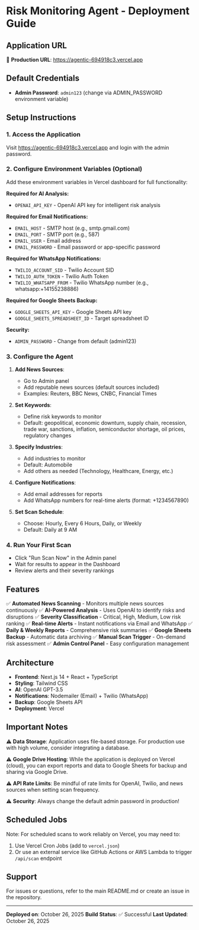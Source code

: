# Risk Monitoring Agent - Deployment Guide

## Application URL
🚀 **Production URL**: https://agentic-694918c3.vercel.app

## Default Credentials
- **Admin Password**: `admin123` (change via ADMIN_PASSWORD environment variable)

## Setup Instructions

### 1. Access the Application
Visit https://agentic-694918c3.vercel.app and login with the admin password.

### 2. Configure Environment Variables (Optional)
Add these environment variables in Vercel dashboard for full functionality:

**Required for AI Analysis:**
- `OPENAI_API_KEY` - OpenAI API key for intelligent risk analysis

**Required for Email Notifications:**
- `EMAIL_HOST` - SMTP host (e.g., smtp.gmail.com)
- `EMAIL_PORT` - SMTP port (e.g., 587)
- `EMAIL_USER` - Email address
- `EMAIL_PASSWORD` - Email password or app-specific password

**Required for WhatsApp Notifications:**
- `TWILIO_ACCOUNT_SID` - Twilio Account SID
- `TWILIO_AUTH_TOKEN` - Twilio Auth Token
- `TWILIO_WHATSAPP_FROM` - Twilio WhatsApp number (e.g., whatsapp:+14155238886)

**Required for Google Sheets Backup:**
- `GOOGLE_SHEETS_API_KEY` - Google Sheets API key
- `GOOGLE_SHEETS_SPREADSHEET_ID` - Target spreadsheet ID

**Security:**
- `ADMIN_PASSWORD` - Change from default (admin123)

### 3. Configure the Agent

1. **Add News Sources**: 
   - Go to Admin panel
   - Add reputable news sources (default sources included)
   - Examples: Reuters, BBC News, CNBC, Financial Times

2. **Set Keywords**:
   - Define risk keywords to monitor
   - Default: geopolitical, economic downturn, supply chain, recession, trade war, sanctions, inflation, semiconductor shortage, oil prices, regulatory changes

3. **Specify Industries**:
   - Add industries to monitor
   - Default: Automobile
   - Add others as needed (Technology, Healthcare, Energy, etc.)

4. **Configure Notifications**:
   - Add email addresses for reports
   - Add WhatsApp numbers for real-time alerts (format: +1234567890)

5. **Set Scan Schedule**:
   - Choose: Hourly, Every 6 Hours, Daily, or Weekly
   - Default: Daily at 9 AM

### 4. Run Your First Scan
- Click "Run Scan Now" in the Admin panel
- Wait for results to appear in the Dashboard
- Review alerts and their severity rankings

## Features

✅ **Automated News Scanning** - Monitors multiple news sources continuously
✅ **AI-Powered Analysis** - Uses OpenAI to identify risks and disruptions
✅ **Severity Classification** - Critical, High, Medium, Low risk ranking
✅ **Real-time Alerts** - Instant notifications via Email and WhatsApp
✅ **Daily & Weekly Reports** - Comprehensive risk summaries
✅ **Google Sheets Backup** - Automatic data archiving
✅ **Manual Scan Trigger** - On-demand risk assessment
✅ **Admin Control Panel** - Easy configuration management

## Architecture

- **Frontend**: Next.js 14 + React + TypeScript
- **Styling**: Tailwind CSS
- **AI**: OpenAI GPT-3.5
- **Notifications**: Nodemailer (Email) + Twilio (WhatsApp)
- **Backup**: Google Sheets API
- **Deployment**: Vercel

## Important Notes

⚠️ **Data Storage**: Application uses file-based storage. For production use with high volume, consider integrating a database.

⚠️ **Google Drive Hosting**: While the application is deployed on Vercel (cloud), you can export reports and data to Google Sheets for backup and sharing via Google Drive.

⚠️ **API Rate Limits**: Be mindful of rate limits for OpenAI, Twilio, and news sources when setting scan frequency.

⚠️ **Security**: Always change the default admin password in production!

## Scheduled Jobs

Note: For scheduled scans to work reliably on Vercel, you may need to:
1. Use Vercel Cron Jobs (add to `vercel.json`)
2. Or use an external service like GitHub Actions or AWS Lambda to trigger `/api/scan` endpoint

## Support

For issues or questions, refer to the main README.md or create an issue in the repository.

---

**Deployed on**: October 26, 2025
**Build Status**: ✅ Successful
**Last Updated**: October 26, 2025
